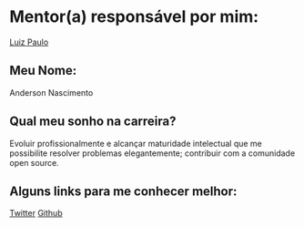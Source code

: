 # Mentor(a) responsável por mim:

[Luiz Paulo](https://github.com/training-center/mentoria/blob/master/mentores/perfis/luiz_paulof.md)

## Meu Nome:

Anderson Nascimento

## Qual meu sonho na carreira?

Evoluir profissionalmente e alcançar maturidade intelectual que me possibilite resolver problemas elegantemente; contribuir com a comunidade open source.


## Alguns links para me conhecer melhor:

[Twitter](https://twitter.com/theandersonn)
[Github](https://github.com/theandersonn)
